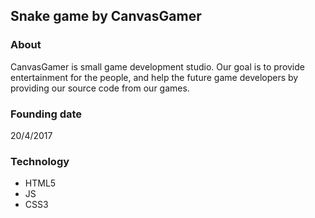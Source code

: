 ## Snake game by CanvasGamer

### About
CanvasGamer is small game development studio. Our goal is to provide entertainment for the people, and help the future game developers by providing our source code from our games.

### Founding date
20/4/2017

### Technology
+ HTML5
+ JS
+ CSS3
